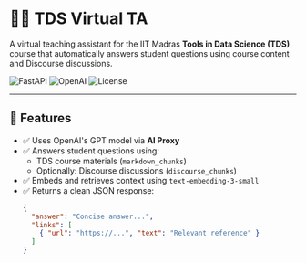 # 🧑‍🏫 TDS Virtual TA

A virtual teaching assistant for the IIT Madras **Tools in Data Science (TDS)** course that automatically answers student questions using course content and Discourse discussions.

![FastAPI](https://img.shields.io/badge/FastAPI-virtual--ta-green?logo=fastapi)
![OpenAI](https://img.shields.io/badge/OpenAI-GPT--4o--mini-blue?logo=openai)
![License](https://img.shields.io/github/license/your-repo/tds-virtual-ta)

---

## 🚀 Features

- ✅ Uses OpenAI's GPT model via **AI Proxy**
- ✅ Answers student questions using:
  - TDS course materials (`markdown_chunks`)
  - Optionally: Discourse discussions (`discourse_chunks`)
- ✅ Embeds and retrieves context using `text-embedding-3-small`
- ✅ Returns a clean JSON response:
  ```json
  {
    "answer": "Concise answer...",
    "links": [
      { "url": "https://...", "text": "Relevant reference" }
    ]
  }
